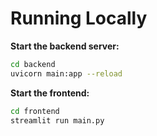 # Running Locally

**Start the backend server:**

```bash
cd backend
uvicorn main:app --reload
```

**Start the frontend:**

```bash
cd frontend
streamlit run main.py
```